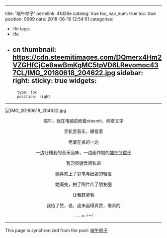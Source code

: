 
---
title: '端午粽子'
permlink: 41d26e
catalog: true
toc_nav_num: true
toc: true
position: 9999
date: 2018-06-19 12:54:51
categories:
- life
tags:
- life
- cn
thumbnail: https://cdn.steemitimages.com/DQmerx4Hm2VZGHfCjCe8awBmKgMC5tpVD6LRevomoc437CL/IMG_20180618_204622.jpg
sidebar:
    right:
        sticky: true
widgets:
    -
        type: toc
        position: right
---


![IMG_20180618_204622.jpg](https://cdn.steemitimages.com/DQmerx4Hm2VZGHfCjCe8awBmKgMC5tpVD6LRevomoc437CL/IMG_20180618_204622.jpg)

<center>

端午，我在电脑前刷着steemit，码着文字

手机里音乐，肆意着

老婆在桌的一边

一边吐槽我的音乐品味，一边画作她的[端午节粽子](https://steemit.com/cn-drawing/@moonfang/dragon-boat-festival)

我习惯键盘间私语

她喜欢上了彩笔与纸张的轻语

她画完，拍了照片传了朋友圈

让我赶紧看

我给了赞，说，这米画得真赞，像真的

......=.=~!

</center>

- - -

This page is synchronized from the post: [端午粽子](https://steemit.com/@yellowbird/41d26e)

